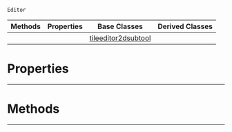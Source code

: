  `Editor`

|Methods|Properties|Base Classes|Derived Classes|
|---|---|---|---|
| | |[tileeditor2dsubtool](https://github.com/PlasmaEngine/PlasmaDocs/blob/master/code_reference/class_reference/tileeditor2dsubtool.markdown)| |


 #  Properties


---  
 #  Methods


---  
 

 